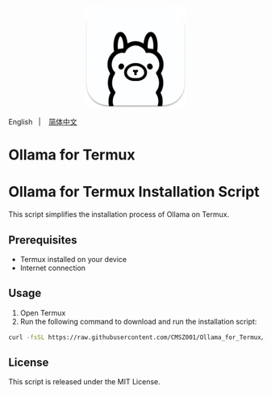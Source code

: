 <div align="center">
  <img alt="ollama" height="200px" src="./_images/ollama.png">
</div>

English
&nbsp;&nbsp;| &nbsp;&nbsp;
<a href="./README_zh-cn.md">简体中文</a>

# Ollama for Termux

# Ollama for Termux Installation Script

This script simplifies the installation process of Ollama on Termux.

## Prerequisites

- Termux installed on your device
- Internet connection

## Usage

1. Open Termux
2. Run the following command to download and run the installation script:

```bash
curl -fsSL https://raw.githubusercontent.com/CMSZ001/Ollama_for_Termux/refs/heads/main/install.sh | bash
```

## License

This script is released under the MIT License.
